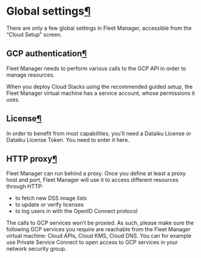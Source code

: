 Global settings[¶](#global-settings "Permalink to this heading")
================================================================


There are only a few global settings in Fleet Manager, accessible from the “Cloud Setup” screen.



GCP authentication[¶](#gcp-authentication "Permalink to this heading")
----------------------------------------------------------------------


Fleet Manager needs to perform various calls to the GCP API in order to manage resources.


When you deploy Cloud Stacks using the recommended guided setup, the Fleet Manager virtual machine has a service account, whose permissions it uses.




License[¶](#license "Permalink to this heading")
------------------------------------------------


In order to benefit from most capabilities, you’ll need a Dataiku License or Dataiku License Token. You need to enter it here.




HTTP proxy[¶](#http-proxy "Permalink to this heading")
------------------------------------------------------


Fleet Manager can run behind a proxy. Once you define at least a proxy host and port, Fleet Manager will use it to access different resources through HTTP:


* to fetch new DSS image lists
* to update or verify licenses
* to log users in with the OpenID Connect protocol


The calls to GCP services won’t be proxied. As such, please make sure the following GCP services you require are reachable from the Fleet Manager virtual machine: Cloud APIs, Cloud KMS, Cloud DNS.
You can for example use Private Service Connect to open access to GCP services in your network security group.